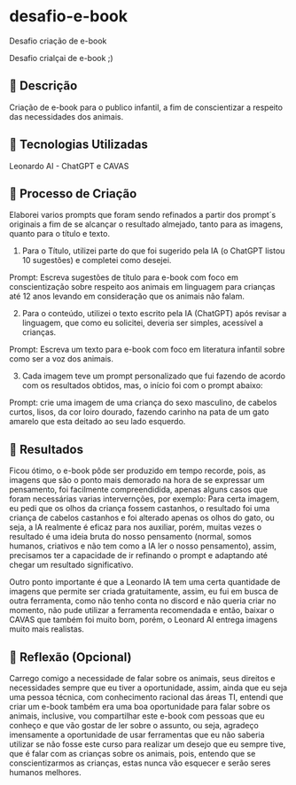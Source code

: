 # desafio-e-book
Desafio criação de e-book

Desafio crialçai de e-book ;)

## 📒 Descrição
Criação de e-book para o publico infantil, a fim de conscientizar a respeito das necessidades dos animais.

## 🤖 Tecnologias Utilizadas
Leonardo AI - ChatGPT e CAVAS

## 🧐 Processo de Criação
Elaborei varios prompts que foram sendo refinados a partir dos prompt´s originais a fim de se alcançar o resultado almejado, tanto para as imagens, quanto para o título e texto.
1. Para o Título, utilizei parte do que foi sugerido pela IA (o ChatGPT listou 10 sugestões) e completei como desejei.

Prompt: Escreva sugestões de título para e-book com foco em 
conscientização sobre respeito aos animais em linguagem para crianças 
até 12 anos levando em consideração que os animais não falam.

2. Para o conteúdo, utilizei o texto escrito pela IA (ChatGPT) após revisar a linguagem, que como eu solicitei, deveria ser simples, acessível a crianças.

Prompt: Escreva um texto para e-book com foco em literatura infantil 
sobre como ser a voz dos animais.

3. Cada imagem teve um prompt personalizado que fui fazendo de acordo com os resultados obtidos, mas, o início foi com o prompt abaixo:

Prompt: crie uma imagem de uma criança do sexo masculino, de cabelos 
curtos, lisos, da cor loiro dourado, fazendo carinho na pata de um gato 
amarelo que esta deitado ao seu lado esquerdo.


## 🚀 Resultados
Ficou ótimo, o e-book pôde ser produzido em tempo recorde, pois, as imagens que são o ponto mais demorado na hora de se expressar um pensamento, foi facilmente compreendidida, apenas alguns casos que foram necessárias varias intervernções, por exemplo: Para certa imagem, eu pedi que os olhos da criança fossem castanhos, o resultado foi uma criança de cabelos castanhos e foi alterado apenas os olhos do gato, ou seja, a IA realmente é eficaz para nos auxiliar, porém, muitas vezes o resultado é uma ideia bruta do nosso pensamento (normal, somos humanos, criativos e não tem como a IA ler o nosso pensamento), assim, precisamos ter a capacidade de ir refinando o prompt e adaptando até chegar um resultado significativo.

Outro ponto importante é que a Leonardo IA tem uma certa quantidade de imagens que permite ser criada gratuitamente, assim, eu fui em busca de outra ferramenta, como não tenho conta no discord e não queria criar no momento, não pude utilizar a ferramenta recomendada e então, baixar o CAVAS que também foi muito bom, porém, o Leonard AI entrega imagens muito mais realistas.


## 💭 Reflexão (Opcional)
Carrego comigo a necessidade de falar sobre os animais, seus direitos e necessidades sempre que eu tiver a oportunidade, assim, ainda que eu seja uma pessoa técnica, com conhecimento racional das áreas TI, entendi que criar um e-book também era uma boa oportunidade para falar sobre os animais, inclusive, vou compartilhar este e-book com pessoas que eu conheço e que vão gostar de ler sobre o assunto, ou seja, agradeço imensamente a oportunidade de usar ferramentas que eu não saberia utilizar se não fosse este curso para realizar um desejo que eu sempre tive, que é falar com as crianças sobre os animais, pois, entendo que se conscientizarmos as crianças, estas nunca vão esquecer e serão seres humanos melhores.

